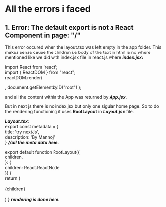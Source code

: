# All the errors i faced

## 1. Error: The default export is not a React Component in page: "/"
This error occured when the layout.tsx was left empty in the app folder. This makes sense cause the children i.e body of the text in html
is no where mentioned like we did with index.jsx file in react.js where 
***index.jsx:***

import React from 'react';  
import { ReactDOM } from "react";  
reactDOM.render(  
  <div>  
    <App />  
  </div>,  
  document.getElementbyID("root")  
);  

and all the content within the App was returned by ***App.jsx***.  

But in next js there is no index.jsx but only one sigular home page. So to do the rendering functioning it uses **RootLayout** in ***Layout.jsx***
file.  

***Layout.tsx***:  
export const metadata = {  
  title: 'try nextJs',  
  description: 'By Mannoj',  
} ***//all the meta data here.***  

export default function RootLayout({  
  children,  
}: {  
  children: React.ReactNode  
}) {  
  return (  
    <html lang="en">  
      <body>{children}</body>  
    </html>  
  )
} ***rendering is done here.***  


